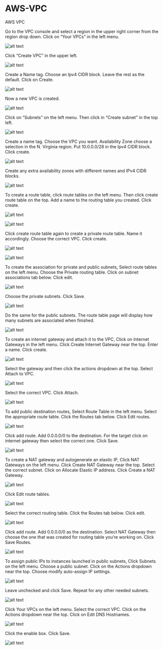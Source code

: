 # AWS-VPC
AWS VPC 

Go to the VPC console and select a region in the upper right corner from the region drop down.	Click on “Your VPCs” in the left menu.

![alt text](https://github.com/doyle199/AWS-VPC/blob/master/VPC1.png)

Click “Create VPC” in the upper left.

![alt text](https://github.com/doyle199/AWS-VPC/blob/master/create_vpc.png)

Create a Name tag. Choose an Ipv4 CIDR block.	Leave the rest as the default.	Click on Create.

![alt text](https://github.com/doyle199/AWS-VPC/blob/master/tag.png)

Now a new VPC is created.

![alt text](https://github.com/doyle199/AWS-VPC/blob/master/avail.png)

Click on “Subnets” on the left menu. Then click in “Create subnet” in the top left.

![alt text](https://github.com/doyle199/AWS-VPC/blob/master/subs.png)

Create a name tag. Choose the VPC you want. Availability Zone choose a selection in the N. Virginia region. Put 10.0.0.0/28 in the Ipv4 CIDR block. Click create.

![alt text](https://github.com/doyle199/AWS-VPC/blob/master/priv2.png)

Create any extra availability zones with different names and IPv4 CIDR blocks.

![alt text](https://github.com/doyle199/AWS-VPC/blob/master/sub3.png)

To create a route table,	click route tables on the left menu. Then click create route table on the top.	Add a name to the routing table you created.	Click create.

![alt text](https://github.com/doyle199/AWS-VPC/blob/master/route1.png)

![alt text](https://github.com/doyle199/AWS-VPC/blob/master/route2.png)

Click create route table again to create a private route table.	Name it accordingly.	Choose the correct VPC. Click create.

![alt text](https://github.com/doyle199/AWS-VPC/blob/master/create4.png)

![alt text](https://github.com/doyle199/AWS-VPC/blob/master/create5.png)

To create the association for private and public subnets, Select route tables on the left menu. Choose the Private routing table.	Click on subnet associations tab below.	Click edit.

![alt text](https://github.com/doyle199/AWS-VPC/blob/master/asso.png)

Choose the private subnets.	Click Save.

![alt text](https://github.com/doyle199/AWS-VPC/blob/master/save1.png)

Do the same for the public subnets. The route table page will display how many subnets are associated when finished.

![alt text](https://github.com/doyle199/AWS-VPC/blob/master/pub1.png)

To create an internet gateway and attach it to the VPC, Click on Internet Gateways in the left menu.	Click Create Internet Gateway near the top. Enter a name.	Click create.

![alt text](https://github.com/doyle199/AWS-VPC/blob/master/gate.png)

Select the gateway and then click the actions dropdown at the top.	Select Attach to VPC.

![alt text](https://github.com/doyle199/AWS-VPC/blob/master/attach.png)

Select the correct VPC.	Click Attach.

![alt text](https://github.com/doyle199/AWS-VPC/blob/master/attach3.png)

To add public destination routes, Select Route Table in the left menu. Select the appropriate route table. Click the Routes tab below.	Click Edit routes.

![alt text](https://github.com/doyle199/AWS-VPC/blob/master/edit.png)

Click add route.	Add 0.0.0.0/0 to the destination.	For the target click on internet gateway then select the correct one. Click Save.

![alt text](https://github.com/doyle199/AWS-VPC/blob/master/route4.png)

To create a NAT gateway and autogenerate an elastic IP,	Click NAT Gateways on the left menu. Click Create NAT Gateway near the top.	Select the correct subnet.	Click on Allocate Elastic IP address.	Click Create a NAT Gateway.

![alt text](https://github.com/doyle199/AWS-VPC/blob/master/createN.png)

Click Edit route tables.

![alt text](https://github.com/doyle199/AWS-VPC/blob/master/created.png)

Select the correct routing table.	Click the Routes tab below.	Click edit.

![alt text](https://github.com/doyle199/AWS-VPC/blob/master/twosub.png)

Click add route.	Add 0.0.0.0/0 as the destination.	Select NAT Gateway then choose the one that was created for routing table you’re working on.	Click Save Routes.

![alt text](https://github.com/doyle199/AWS-VPC/blob/master/destin.png)

To assign public IPs to instances launched in public subnets, Click Subnets on the left menu. Choose a public subnet. Click on the Actions dropdown near the top. Choose modify auto-assign IP settings.
 
![alt text](https://github.com/doyle199/AWS-VPC/blob/master/assign3.png)

Leave unchecked and click Save.	Repeat for any other needed subnets.

![alt text](https://github.com/doyle199/AWS-VPC/blob/master/mod.png)

Click Your VPCs on the left menu.	Select the correct VPC.	Click on the Actions dropdown near the top.	Click on Edit DNS Hostnames.

![alt text](https://github.com/doyle199/AWS-VPC/blob/master/edit2.png)

Click the enable box.	Click Save.

![alt text](https://github.com/doyle199/AWS-VPC/blob/master/id.png)
